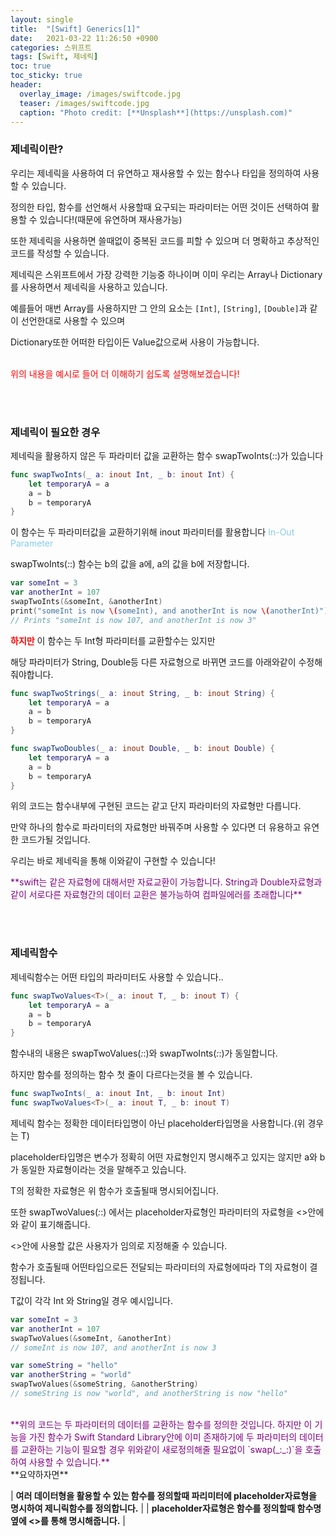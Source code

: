```yaml
---
layout: single
title:  "[Swift] Generics[1]"
date:   2021-03-22 11:26:50 +0900
categories: 스위프트
tags: [Swift, 제네릭]
toc: true
toc_sticky: true
header:
  overlay_image: /images/swiftcode.jpg
  teaser: /images/swiftcode.jpg
  caption: "Photo credit: [**Unsplash**](https://unsplash.com)"
---
```


### **제네릭이란?**

우리는 제네릭을 사용하여 더 유연하고 재사용할 수 있는 함수나 타입을 정의하여 사용할 수 있습니다. 

정의한 타입, 함수를 선언해서 사용할때 요구되는 파라미터는 어떤 것이든 선택하여 활용할 수 있습니다!(때문에 유연하며 재사용가능)

또한 제네릭을 사용하면 쓸때없이 중복된 코드를 피할 수 있으며 더 명확하고 추상적인 코드를 작성할 수 있습니다.

제네릭은 스위프트에서 가장 강력한 기능중 하나이며 이미 우리는 Array나 Dictionary를 사용하면서 제네릭을 사용하고 있습니다.

예를들어 매번 Array를 사용하지만 그 안의 요소는 `[Int]`, `[String]`, `[Double]`과 같이 선언한대로 사용할 수 있으며 

Dictionary또한 어떠한 타입이든 Value값으로써 사용이 가능합니다.

<br>
<span style="color:red">위의 내용을 예시로 들어 더 이해하기 쉽도록 설명해보겠습니다!</span>


<br><br>
### **제네릭이 필요한 경우**

제네릭을 활용하지 않은 두 파라미터 값을 교환하는 함수 swapTwoInts(_:_:)가 있습니다
```swift
func swapTwoInts(_ a: inout Int, _ b: inout Int) {
    let temporaryA = a
    a = b
    b = temporaryA
}
```
이 함수는 두 파라미터값을 교환하기위해 inout 파라미터를 활용합니다 <span style="color:skyblue">In-Out Parameter</span>

swapTwoInts(_:_:) 함수는 b의 값을 a에, a의 값을 b에 저장합니다. 
```swift
var someInt = 3
var anotherInt = 107
swapTwoInts(&someInt, &anotherInt)
print("someInt is now \(someInt), and anotherInt is now \(anotherInt)")
// Prints "someInt is now 107, and anotherInt is now 3"
```

<span style="color:red">**하지만**</span> 이 함수는 두 Int형 파라미터를 교환할수는 있지만 

해당 파라미터가 String, Double등 다른 자료형으로 바뀌면 코드를 아래와같이 수정해줘야합니다.
```swift
func swapTwoStrings(_ a: inout String, _ b: inout String) {
    let temporaryA = a
    a = b
    b = temporaryA
}

func swapTwoDoubles(_ a: inout Double, _ b: inout Double) {
    let temporaryA = a
    a = b
    b = temporaryA
}
```
위의 코드는 함수내부에 구현된 코드는 같고 단지 파라미터의 자료형만 다릅니다. 

만약 하나의 함수로 파라미터의 자료형만 바꿔주며 사용할 수 있다면 더 유용하고 유연한 코드가될 것입니다.

우리는 바로 제네릭을 통해 이와같이 구현할 수 있습니다!


<span style="color:purple">
**swift는 같은 자료형에 대해서만 자료교환이 가능합니다. 
String과 Double자료형과 같이 서로다른 자료형간의 데이터 교환은 불가능하여 컴파일에러를 초래합니다**
</span>

<br><br>
### **제네릭함수**

제네릭함수는 어떤 타입의 파라미터도 사용할 수 있습니다..
```swift
func swapTwoValues<T>(_ a: inout T, _ b: inout T) {
    let temporaryA = a
    a = b
    b = temporaryA
}
```
함수내의 내용은 swapTwoValues(_:_:)와 swapTwoInts(_:_:)가 동일합니다. 

하지만 함수를 정의하는 함수 첫 줄이 다르다는것을 볼 수 있습니다. 
```swift
func swapTwoInts(_ a: inout Int, _ b: inout Int)
func swapTwoValues<T>(_ a: inout T, _ b: inout T)
```
제네릭 함수는 정확한 데이터타입명이 아닌 placeholder타입명을 사용합니다.(위 경우는 T)

placeholder타입명은 변수가 정확히 어떤 자료형인지 명시해주고 있지는 않지만 a와 b가 동일한 자료형이라는 것을 말해주고 있습니다.

T의 정확한 자료형은 위 함수가 호출될때 명시되어집니다.

또한 swapTwoValues(_:_:) 에서는 placeholder자료형인 파라미터의 자료형을 <>안에 <T>와 같이 표기해줍니다.

<>안에 사용할 값은 사용자가 임의로 지정해줄 수 있습니다.

함수가 호출될때 어떤타입으로든 전달되는 파라미터의 자료형에따라 T의 자료형이 결정됩니다.

T값이 각각 Int 와 String일 경우 예시입니다.
```swift
var someInt = 3
var anotherInt = 107
swapTwoValues(&someInt, &anotherInt)
// someInt is now 107, and anotherInt is now 3

var someString = "hello"
var anotherString = "world"
swapTwoValues(&someString, &anotherString)
// someString is now "world", and anotherString is now "hello"
```

<br>
<span style="color:purple">
**위의 코드는 두 파라미터의 데이터를 교환하는 함수를 정의한 것입니다. 하지만 이 기능을 가진 함수가 Swift Standard Library안에 이미 존재하기에
두 파라미터의 데이터를 교환하는 기능이 필요할 경우 위와같이 새로정의해줄 필요없이 `swap(_:_:)`을 호출하여 사용할 수 있습니다.**
</span>

<br>
**요약하자면**

| **여러 데이터형을 활용할 수 있는 함수를 정의할때 파리미터에 placeholder자료형을 명시하여 제니릭함수를 정의합니다.** |
| **placeholder자료형은 함수를 정의할때 함수명옆에 <>를 통해 명시해줍니다.** |
